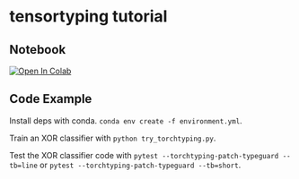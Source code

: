 # tensortyping tutorial


## Notebook
[![Open In Colab](https://colab.research.google.com/assets/colab-badge.svg)](https://colab.research.google.com/github/adama/torchtyping-tutorial/blob/master/torchtyping_tutorial.ipynb)

## Code Example

Install deps with conda. `conda env create -f environment.yml`.

Train an XOR classifier with `python try_torchtyping.py`.

Test the XOR classifier code with `pytest --torchtyping-patch-typeguard --tb=line` or `pytest --torchtyping-patch-typeguard --tb=short`.